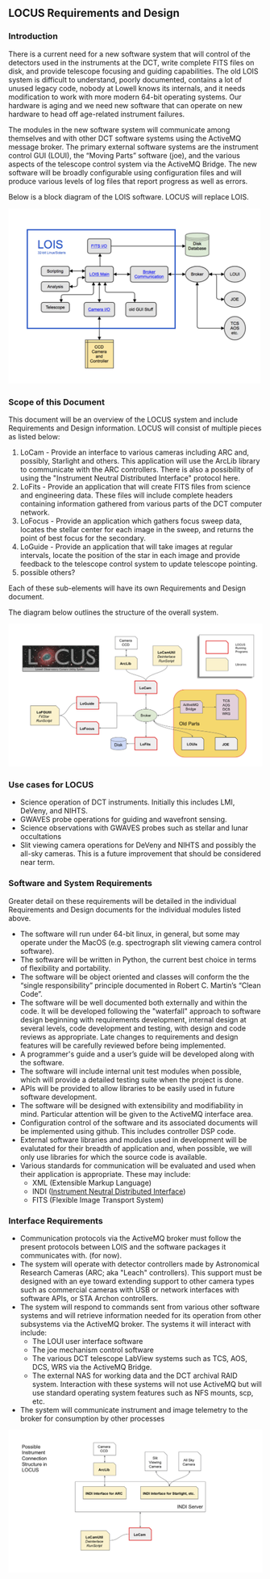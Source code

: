 ## LOCUS Requirements and Design

### Introduction

There is a current need for a new software system that will control of the detectors used
in the instruments at the DCT, write complete FITS files on disk, and provide telescope
focusing and guiding capabilities. The old LOIS system is difficult to understand, poorly
documented, contains a lot of unused legacy code, nobody at Lowell knows its internals, and
it needs modification to work with more modern 64-bit operating systems. Our hardware is
aging and we need new software that can operate on new hardware to head off age-related
instrument failures.

The modules in the new software system will communicate among themselves and with other
DCT software systems using the ActiveMQ message broker. The primary external software systems
are the instrument control GUI (LOUI), the “Moving Parts” software (joe), and the various
aspects of the telescope control system via the ActiveMQ Bridge. The new software will be
broadly configurable using configuration files and will produce various levels of log files
that report progress as well as errors.

Below is a block diagram of the LOIS software.  LOCUS will replace LOIS.

<img src="https://github.com/LowellObservatory/Locus/blob/master/_images/LOIS.png" allign="middle" alt="test" width="500"/>

### Scope of this Document

This document will be an overview of the LOCUS system and include Requirements and Design
information.  LOCUS will consist of multiple pieces as listed below:

1. LoCam - Provide an interface to various cameras including ARC and, possibly, Starlight
and others. This application will use the ArcLib library to communicate with the ARC controllers.
There is also a possibility of using the "Instrument Neutral Distributed Interface" protocol here.
2. LoFits - Provide an application that will create FITS files from science and
engineering data.  These files will include complete headers containing information
gathered from various parts of the DCT computer network.
3. LoFocus - Provide an application which gathers focus sweep data, locates the stellar
center for each image in the sweep, and returns the point of best focus for the secondary.
4. LoGuide - Provide an application that will take images at regular intervals, locate
the position of the star in each image and provide feedback to the telescope control system
to update telescope pointing.
5. possible others?

Each of these sub-elements will have its own Requirements and Design document.

The diagram below outlines the structure of the overall system.

![diagram](https://github.com/LowellObservatory/Locus/blob/master/_images/LOCUS-Structure-011519.png "test")

### Use cases for LOCUS

* Science operation of DCT instruments. Initially this includes LMI, DeVeny, and NIHTS.
* GWAVES probe operations for guiding and wavefront sensing.
* Science observations with GWAVES probes such as stellar and lunar occultations
* Slit viewing camera operations for DeVeny and NIHTS and possibly the all-sky cameras.
  This is a future improvement that should be considered near term. 
  
### Software and System Requirements

Greater detail on these requirements will be detailed in the individual Requirements and Design
documents for the individual modules listed above.

* The software will run under 64-bit linux, in general, but some may operate under the MacOS (e.g. spectrograph slit viewing camera control software).
* The software will be written in Python, the current best choice in terms of flexibility and portability.
* The software will be object oriented and classes will conform the the “single responsibility” principle documented in Robert C. Martin’s “Clean Code”.
* The software will be well documented both externally and within the code. It will be developed following the "waterfall" approach to software design beginning with requirements development, internal design at several levels, code development and testing, with design and code reviews as appropriate. Late changes to requirements and design features will be carefully reviewed before being implemented.
* A programmer's guide and a user’s guide will be developed along with the software.
* The software will include internal unit test modules when possible, which will provide a detailed testing suite when the project is done.
* APIs will be provided to allow libraries to be easily used in future software development.
* The software will be designed with extensibility and modifiability in mind. Particular attention will be given to the ActiveMQ interface area.
* Configuration control of the software and its associated documents will be implemented using github. This includes controller DSP code.
* External software libraries and modules used in development will be evalutated for their breadth of application
and, when possible, we will only use libraries for which the source code is available.
* Various standards for communication will be evaluated and used when their application is appropriate.
These may include:
  * XML (Extensible Markup Language)
  * INDI ([Instrument Neutral Distributed Interface](http://www.clearskyinstitute.com/INDI/INDI.pdf))
  * FITS (Flexible Image Transport System)

### Interface Requirements

* Communication protocols via the ActiveMQ broker must follow the present protocols between LOIS and the software packages it communicates with. (for now).
* The system will operate with detector controllers made by Astronomical Research Cameras (ARC; aka "Leach" controllers). This support must be designed with an eye toward extending support to other camera types such as commercial cameras with USB or network interfaces with software APIs, or STA Archon controllers.
* The system will respond to commands sent from various other software systems and will retrieve information needed for its operation from other subsystems via the ActiveMQ broker. The systems it will interact with include:
  * The LOUI user interface software
  * The joe mechanism control software
  * The various DCT telescope LabView systems such as TCS, AOS, DCS, WRS via the ActiveMQ Bridge.
  * The external NAS for working data and the DCT archival RAID system. Interaction with these systems will not use ActiveMQ but will use standard operating system features such as NFS mounts, scp, etc.
* The system will communicate instrument and image telemetry to the broker for consumption by other processes

![diagram](https://github.com/LowellObservatory/Locus/blob/master/_images/LOCUS-INDI-Server.png "test")
